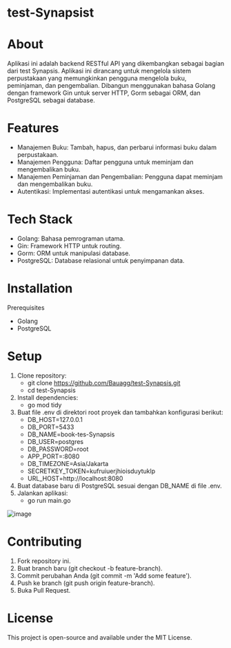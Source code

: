 # test-Synapsist

# About
Aplikasi ini adalah backend RESTful API yang dikembangkan sebagai bagian dari test Synapsis. Aplikasi ini dirancang untuk mengelola sistem perpustakaan yang memungkinkan pengguna mengelola buku, peminjaman, dan pengembalian. Dibangun menggunakan bahasa Golang dengan framework Gin untuk server HTTP, Gorm sebagai ORM, dan PostgreSQL sebagai database.

# Features
- Manajemen Buku: Tambah, hapus, dan perbarui informasi buku dalam perpustakaan.
- Manajemen Pengguna: Daftar pengguna untuk meminjam dan mengembalikan buku.
- Manajemen Peminjaman dan Pengembalian: Pengguna dapat meminjam dan mengembalikan buku.
- Autentikasi: Implementasi autentikasi untuk mengamankan akses.

# Tech Stack
- Golang: Bahasa pemrograman utama.
- Gin: Framework HTTP untuk routing.
- Gorm: ORM untuk manipulasi database.
- PostgreSQL: Database relasional untuk penyimpanan data.
  
# Installation
Prerequisites
- Golang
- PostgreSQL

# Setup
1. Clone repository:
      - git clone https://github.com/Bauagg/test-Synapsis.git
      - cd test-Synapsis
2. Install dependencies:
      - go mod tidy
3. Buat file .env di direktori root proyek dan tambahkan konfigurasi berikut:
      - DB_HOST=127.0.0.1
      - DB_PORT=5433
      - DB_NAME=book-tes-Synapsis
      - DB_USER=postgres
      - DB_PASSWORD=root
      - APP_PORT=:8080
      - DB_TIMEZONE=Asia/Jakarta
      - SECRETKEY_TOKEN=kufruiuerjhioisduytuklp
      - URL_HOST=http://localhost:8080
4. Buat database baru di PostgreSQL sesuai dengan DB_NAME di file .env.
5. Jalankan aplikasi:
      - go run main.go

![image](https://github.com/user-attachments/assets/4d9dba49-2508-4383-ab4c-c9c791a31ce7)

# Contributing
1. Fork repository ini.
2. Buat branch baru (git checkout -b feature-branch).
3. Commit perubahan Anda (git commit -m 'Add some feature').
4. Push ke branch (git push origin feature-branch).
5. Buka Pull Request.

# License
This project is open-source and available under the MIT License.




